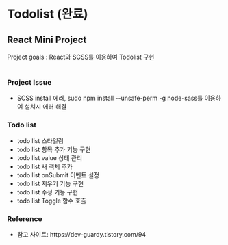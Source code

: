 <h1>Todolist (완료) </h1>
<h2>React Mini Project</h2>
Project goals : React와 SCSS를 이용하여 Todolist 구현 <br>

<br>
<h3>Project Issue</h3>
    <ul>
        <li>SCSS install 에러, sudo npm install --unsafe-perm -g node-sass를 이용하여 설치시 에러 해결</li>
    </ul>

<h3>Todo list</h3>
    <ul>
        <li>todo list 스타일링</li>
        <li>todo list 항목 추가 기능 구현</li>
        <li>todo list value 상태 관리</li>
        <li>todo list 새 객체 추가</li>
        <li>todo list onSubmit 이벤트 설정</li>
        <li>todo list 지우기 기능 구현</li>
        <li>todo list 수정 기능 구현</li>
        <li>todo list Toggle 함수 호출</li>
    </ul>

<h3>Reference</h3>
    <ul>
        <li> 참고 사이트: https://dev-guardy.tistory.com/94 </li>
    </ul>